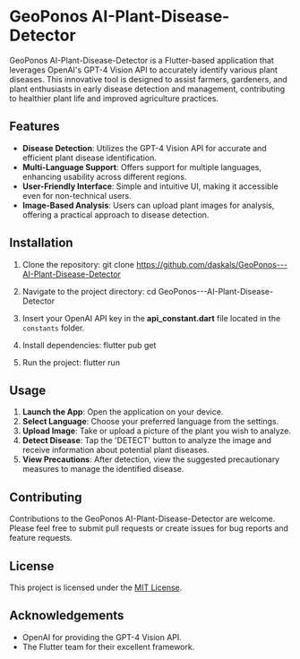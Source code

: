 # GeoPonos AI-Plant-Disease-Detector

GeoPonos AI-Plant-Disease-Detector is a Flutter-based application that leverages OpenAI's GPT-4 Vision API to accurately identify various plant diseases. This innovative tool is designed to assist farmers, gardeners, and plant enthusiasts in early disease detection and management, contributing to healthier plant life and improved agriculture practices.

## Features
- **Disease Detection**: Utilizes the GPT-4 Vision API for accurate and efficient plant disease identification.
- **Multi-Language Support**: Offers support for multiple languages, enhancing usability across different regions.
- **User-Friendly Interface**: Simple and intuitive UI, making it accessible even for non-technical users.
- **Image-Based Analysis**: Users can upload plant images for analysis, offering a practical approach to disease detection.

## Installation

1. Clone the repository:
git clone https://github.com/daskals/GeoPonos---AI-Plant-Disease-Detector


2. Navigate to the project directory:
cd GeoPonos---AI-Plant-Disease-Detector

3. Insert your OpenAI API key in the **api_constant.dart** file located in the `constants` folder.

4. Install dependencies:
flutter pub get
5. Run the project:
flutter run

## Usage

1. **Launch the App**: Open the application on your device.
2. **Select Language**: Choose your preferred language from the settings.
3. **Upload Image**: Take or upload a picture of the plant you wish to analyze.
4. **Detect Disease**: Tap the 'DETECT' button to analyze the image and receive information about potential plant diseases.
5. **View Precautions**: After detection, view the suggested precautionary measures to manage the identified disease.

## Contributing
Contributions to the GeoPonos AI-Plant-Disease-Detector are welcome. Please feel free to submit pull requests or create issues for bug reports and feature requests.

## License
This project is licensed under the [MIT License](LICENSE).

## Acknowledgements
- OpenAI for providing the GPT-4 Vision API.
- The Flutter team for their excellent framework.